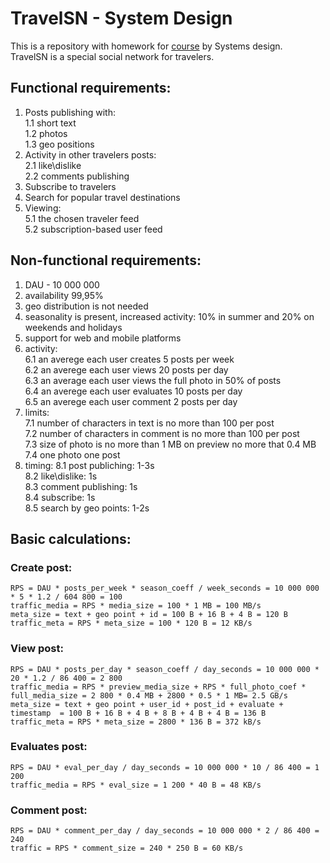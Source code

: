 # TravelSN - System Design
This is a repository with homework for [course](https://balun.courses/courses/system_design) by Systems design.  
TravelSN is a special social network for travelers.

## Functional requirements:
1. Posts publishing with:    
1.1 short text  
1.2 photos   
1.3 geo positions
2. Activity in other travelers posts:  
2.1 like\dislike  
2.2 comments publishing
3. Subscribe to travelers
4. Search for popular travel destinations
5. Viewing:  
5.1 the chosen traveler feed  
5.2 subscription-based user feed
## Non-functional requirements:
1. DAU - 10 000 000
2. availability 99,95%
3. geo distribution is not needed
4. seasonality is present, increased activity: 10% in summer and 20% on weekends and holidays
5. support for web and mobile platforms
6. activity:  
6.1 an averege each user creates 5 posts per week  
6.2 an averege each user views 20 posts per day  
6.3 an average each user views the full photo in 50% of posts  
6.4 an averege each user evaluates 10 posts per day  
6.5 an averege each user comment 2 posts per day  
7. limits:  
7.1 number of characters in text is no more than 100 per post    
7.2 number of characters in comment is no more than 100 per post    
7.3 size of photo is no more than 1 MB on preview no more that 0.4 MB  
7.4 one photo one post
8. timing:
8.1 post publiching: 1-3s  
8.2 like\dislike: 1s  
8.3 comment publishing: 1s  
8.4 subscribe: 1s  
8.5 search by geo points: 1-2s

## Basic calculations:
### Create post:
```
RPS = DAU * posts_per_week * season_coeff / week_seconds = 10 000 000 * 5 * 1.2 / 604 800 = 100
traffic_media = RPS * media_size = 100 * 1 MB = 100 MB/s
meta_size = text + geo point + id = 100 B + 16 B + 4 B = 120 B
traffic_meta = RPS * meta_size = 100 * 120 B = 12 KB/s
```
### View post:
```
RPS = DAU * posts_per_day * season_coeff / day_seconds = 10 000 000 * 20 * 1.2 / 86 400 = 2 800
traffic_media = RPS * preview_media_size + RPS * full_photo_coef * full_media_size = 2 800 * 0.4 MB + 2800 * 0.5 * 1 MB= 2.5 GB/s
meta_size = text + geo point + user_id + post_id + evaluate + timestamp  = 100 B + 16 B + 4 B + 8 B + 4 B + 4 B = 136 B
traffic_meta = RPS * meta_size = 2800 * 136 B = 372 kB/s
```
### Evaluates post:
```
RPS = DAU * eval_per_day / day_seconds = 10 000 000 * 10 / 86 400 = 1 200
traffic_media = RPS * eval_size = 1 200 * 40 B = 48 KB/s
```
### Comment post:
```
RPS = DAU * comment_per_day / day_seconds = 10 000 000 * 2 / 86 400 = 240
traffic = RPS * comment_size = 240 * 250 B = 60 KB/s
```